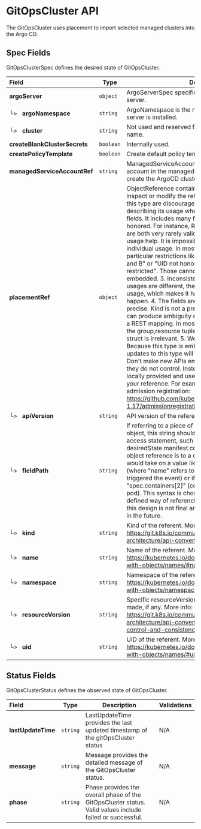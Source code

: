 # GitOpsCluster API

The GitOpsCluster uses placement to import selected managed clusters into the Argo CD.

## Spec Fields

GitOpsClusterSpec defines the desired state of GitOpsCluster.

| Field | Type | Description | Validations |
|:---|---|---|---|
|  **argoServer** | `object` | ArgoServerSpec specifies the location of the Argo CD server. | N/A |
| └>&nbsp;&nbsp; **argoNamespace** | `string` | ArgoNamespace is the namespace in which the Argo CD server is installed. | N/A |
| └>&nbsp;&nbsp; **cluster** | `string` | Not used and reserved for defining a managed cluster name. | N/A |
|  **createBlankClusterSecrets** | `boolean` | Internally used. | N/A |
|  **createPolicyTemplate** | `boolean` | Create default policy template if it is true. | N/A |
|  **managedServiceAccountRef** | `string` | ManagedServiceAccountRef defines managed service account in the managed cluster namespace used to create the ArgoCD cluster secret. | N/A |
|  **placementRef** | `object` | ObjectReference contains enough information to let you inspect or modify the referred object. --- New uses of this type are discouraged because of difficulty describing its usage when embedded in APIs. 1. Ignored fields.  It includes many fields which are not generally honored.  For instance, ResourceVersion and FieldPath are both very rarely valid in actual usage. 2. Invalid usage help.  It is impossible to add specific help for individual usage.  In most embedded usages, there are particular restrictions like, "must refer only to types A and B" or "UID not honored" or "name must be restricted". Those cannot be well described when embedded. 3. Inconsistent validation.  Because the usages are different, the validation rules are different by usage, which makes it hard for users to predict what will happen. 4. The fields are both imprecise and overly precise.  Kind is not a precise mapping to a URL. This can produce ambiguity during interpretation and require a REST mapping.  In most cases, the dependency is on the group,resource tuple and the version of the actual struct is irrelevant. 5. We cannot easily change it.  Because this type is embedded in many locations, updates to this type will affect numerous schemas.  Don't make new APIs embed an underspecified API type they do not control.   Instead of using this type, create a locally provided and used type that is well-focused on your reference. For example, ServiceReferences for admission registration: https://github.com/kubernetes/api/blob/release-1.17/admissionregistration/v1/types.go#L533 . | N/A |
| └>&nbsp;&nbsp; **apiVersion** | `string` | API version of the referent. | N/A |
| └>&nbsp;&nbsp; **fieldPath** | `string` | If referring to a piece of an object instead of an entire object, this string should contain a valid JSON/Go field access statement, such as desiredState.manifest.containers[2]. For example, if the object reference is to a container within a pod, this would take on a value like: "spec.containers{name}" (where "name" refers to the name of the container that triggered the event) or if no container name is specified "spec.containers[2]" (container with index 2 in this pod). This syntax is chosen only to have some well-defined way of referencing a part of an object. TODO: this design is not final and this field is subject to change in the future. | N/A |
| └>&nbsp;&nbsp; **kind** | `string` | Kind of the referent. More info: https://git.k8s.io/community/contributors/devel/sig-architecture/api-conventions.md#types-kinds | N/A |
| └>&nbsp;&nbsp; **name** | `string` | Name of the referent. More info: https://kubernetes.io/docs/concepts/overview/working-with-objects/names/#names | N/A |
| └>&nbsp;&nbsp; **namespace** | `string` | Namespace of the referent. More info: https://kubernetes.io/docs/concepts/overview/working-with-objects/namespaces/ | N/A |
| └>&nbsp;&nbsp; **resourceVersion** | `string` | Specific resourceVersion to which this reference is made, if any. More info: https://git.k8s.io/community/contributors/devel/sig-architecture/api-conventions.md#concurrency-control-and-consistency | N/A |
| └>&nbsp;&nbsp; **uid** | `string` | UID of the referent. More info: https://kubernetes.io/docs/concepts/overview/working-with-objects/names/#uids | N/A |
## Status Fields

GitOpsClusterStatus defines the observed state of GitOpsCluster.

| Field | Type | Description | Validations |
|:---|---|---|---|
|  **lastUpdateTime** | `string` | LastUpdateTime provides the last updated timestamp of the gitOpsCluster status | N/A |
|  **message** | `string` | Message provides the detailed message of the GitOpsCluster status. | N/A |
|  **phase** | `string` | Phase provides the overall phase of the GitOpsCluster status. Valid values include failed or successful. | N/A |
